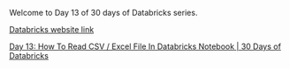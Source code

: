 Welcome to Day 13 of 30 days of Databricks series.

[Databricks website link](https://www.databricks.com/)

[Day 13: How To Read CSV / Excel File In Databricks Notebook | 30 Days of Databricks
](https://youtu.be/ADcjHLaxiqA?si=OMI6FYveaWIM_Bnt)
